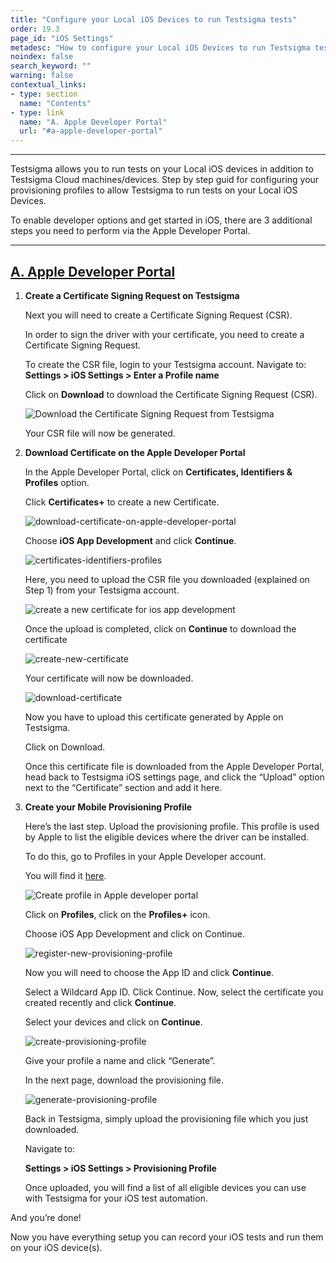 ```yaml
---
title: "Configure your Local iOS Devices to run Testsigma tests"
order: 19.3
page_id: "iOS Settings"
metadesc: "How to configure your Local iOS Devices to run Testsigma tests"
noindex: false
search_keyword: ""
warning: false
contextual_links:
- type: section
  name: "Contents"
- type: link
  name: "A. Apple Developer Portal"
  url: "#a-apple-developer-portal"
---
```


---

Testsigma allows you to run tests on your Local iOS devices in addition to Testsigma Cloud machines/devices. Step by step guid for configuring your provisioning profiles to allow Testsigma to run tests on your Local iOS Devices.

To enable developer options and get started in iOS, there are 3 additional steps you need to perform via the Apple Developer Portal.

---
## [A. Apple Developer Portal](#a-apple-developer-portal)

1. **Create a Certificate Signing Request on Testsigma**
   
    Next you will need to create a Certificate Signing Request (CSR).
    
    In order to sign the driver with your certificate, you need to create a Certificate Signing Request.

    To create the CSR file, login to your Testsigma account. Navigate to: **Settings > iOS Settings > Enter a Profile name**

    Click on **Download** to download the Certificate Signing Request (CSR).

    ![Download the Certificate Signing Request from Testsigma](https://docs.testsigma.com/images/tutorials/automate-ios-apps-using-local-devices/download-csr-testsigma.png)

    Your CSR file will now be generated.

2. **Download Certificate on the Apple Developer Portal**

    In the Apple Developer Portal, click on **Certificates, Identifiers & Profiles** option.

    Click **Certificates+** to create a new Certificate.

    ![download-certificate-on-apple-developer-portal](https://docs.testsigma.com/images/tutorials/automate-ios-apps-using-local-devices/download-certificate-on-apple-developer-portal.png)

    Choose **iOS App Development** and click **Continue**.

    ![certificates-identifiers-profiles](https://docs.testsigma.com/images/tutorials/automate-ios-apps-using-local-devices/certificates-identifiers-profile.png)

    Here, you need to upload the CSR file you downloaded (explained on Step 1) from your Testsigma account.

    ![create a new certificate for ios app development](https://docs.testsigma.com/images/tutorials/automate-ios-apps-using-local-devices/certificates-identifiers-profiles.png)

    Once the upload is completed,  click on **Continue** to download the certificate

    ![create-new-certificate](https://docs.testsigma.com/images/tutorials/automate-ios-apps-using-local-devices/create-new-certificate.png)

    Your certificate will now be downloaded.

    ![download-certificate](https://docs.testsigma.com/images/tutorials/automate-ios-apps-using-local-devices/download-certificate.png)

    Now you have to upload this certificate generated by Apple on Testsigma.

    Click on Download.

    Once this certificate file is downloaded from the Apple Developer Portal, head back to Testsigma iOS settings page, and click the “Upload” option next to the “Certificate” section and add it here.

3. **Create your Mobile Provisioning Profile**

    Here’s the last step. Upload the provisioning profile. This profile is used by Apple to list the eligible devices where the driver can be installed.

    To do this, go to Profiles in your Apple Developer account.

    You will find it [here](https://developer.apple.com/account/resources).

    ![Create profile in Apple developer portal](https://docs.testsigma.com/images/tutorials/automate-ios-apps-using-local-devices/create-profile.png)

    Click on **Profiles**, click on the **Profiles+** icon.

    Choose iOS App Development and click on Continue.

    ![register-new-provisioning-profile](https://docs.testsigma.com/images/tutorials/automate-ios-apps-using-local-devices/register-new-provisioning-profile.png)

    Now you will need to choose the App ID and click **Continue**.

    Select a Wildcard App ID. Click Continue. Now, select the certificate you created recently and click **Continue**.

    Select your devices and click on **Continue**.

    ![create-provisioning-profile](https://docs.testsigma.com/images/tutorials/automate-ios-apps-using-local-devices/create-provisioning-profile.png)

    Give your profile a name and click “Generate”.

    In the next page, download the provisioning file.

    ![generate-provisioning-profile](https://docs.testsigma.com/images/tutorials/automate-ios-apps-using-local-devices/generate-provisioning-profile.png)

    Back in Testsigma, simply upload the provisioning file which you just downloaded.

    Navigate to:

    **Settings > iOS Settings > Provisioning Profile**

    Once uploaded, you will find a list of all eligible devices you can use with Testsigma for your iOS test automation.



And you’re done!

Now you have everything setup you can record your iOS tests and run them on your iOS device(s).